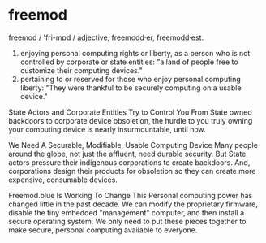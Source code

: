 # freemod

freemod / 'fri-mɒd /
adjective, freemodd·er, freemodd·est.
1. enjoying personal computing rights or liberty, as a person who is not controlled by corporate or state entities: "a land of people free to customize their computing  devices."
2. pertaining to or reserved for those who enjoy personal computing liberty: "They were thankful to be securely computing on a usable device."

State Actors and Corporate Entities Try to Control You
From State owned backdoors to corporate device obsoletion, the hurdle to you truly owning your computing device is nearly insurmountable, until now.

We Need A Securable, Modifiable, Usable Computing Device
Many people around the globe, not just the affluent, need durable security. But State actors pressure their indigenous corporations to create backdoors. And, corporations design their products for obsoletion so they can create more expensive, consumable devices.

Freemod.blue Is Working To Change This
Personal computing power has changed little in the past decade. We can modify the proprietary firmware, disable the tiny embedded "management" computer, and then install a secure operating system. We only need to put these pieces together to make secure, personal computing available to everyone.
